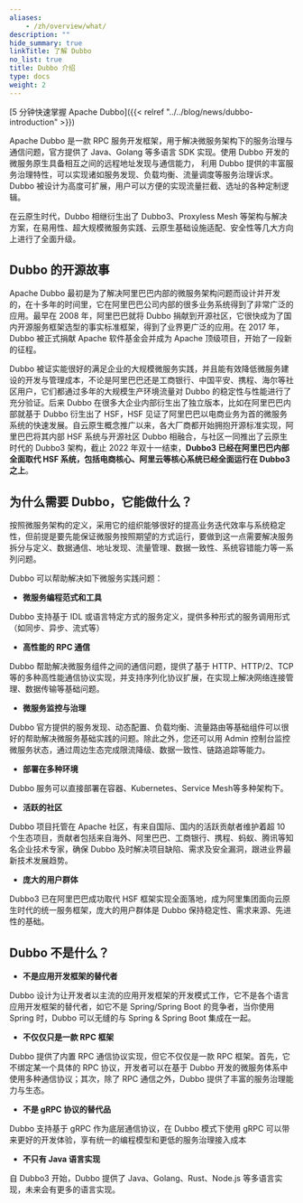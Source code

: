 ```yaml
---
aliases:
    - /zh/overview/what/
description: ""
hide_summary: true
linkTitle: 了解 Dubbo
no_list: true
title: Dubbo 介绍
type: docs
weight: 2
---
```



[5 分钟快速掌握 Apache Dubbo]({{< relref "../../blog/news/dubbo-introduction" >}})

Apache Dubbo 是一款 RPC 服务开发框架，用于解决微服务架构下的服务治理与通信问题，官方提供了 Java、Golang 等多语言 SDK 实现。使用 Dubbo 开发的微服务原生具备相互之间的远程地址发现与通信能力，
利用 Dubbo 提供的丰富服务治理特性，可以实现诸如服务发现、负载均衡、流量调度等服务治理诉求。Dubbo 被设计为高度可扩展，用户可以方便的实现流量拦截、选址的各种定制逻辑。

在云原生时代，Dubbo 相继衍生出了 Dubbo3、Proxyless Mesh 等架构与解决方案，在易用性、超大规模微服务实践、云原生基础设施适配、安全性等几大方向上进行了全面升级。

## Dubbo 的开源故事

Apache Dubbo 最初是为了解决阿里巴巴内部的微服务架构问题而设计并开发的，在十多年的时间里，它在阿里巴巴公司内部的很多业务系统得到了非常广泛的应用。最早在 2008 年，阿里巴巴就将 Dubbo 捐献到开源社区，它很快成为了国内开源服务框架选型的事实标准框架，得到了业界更广泛的应用。在 2017 年，Dubbo 被正式捐献 Apache 软件基金会并成为 Apache 顶级项目，开始了一段新的征程。

Dubbo 被证实能很好的满足企业的大规模微服务实践，并且能有效降低微服务建设的开发与管理成本，不论是阿里巴巴还是工商银行、中国平安、携程、海尔等社区用户，它们都通过多年的大规模生产环境流量对 Dubbo 的稳定性与性能进行了充分验证。后来 Dubbo 在很多大企业内部衍生出了独立版本，比如在阿里巴巴内部就基于 Dubbo 衍生出了 HSF，HSF 见证了阿里巴巴以电商业务为首的微服务系统的快速发展。自云原生概念推广以来，各大厂商都开始拥抱开源标准实现，阿里巴巴将其内部 HSF 系统与开源社区 Dubbo 相融合，与社区一同推出了云原生时代的 Dubbo3 架构，截止 2022 年双十一结束，**Dubbo3 已经在阿里巴巴内部全面取代 HSF 系统，包括电商核心、阿里云等核心系统已经全面运行在 Dubbo3 之上**。

## 为什么需要 Dubbo，它能做什么？
按照微服务架构的定义，采用它的组织能够很好的提高业务迭代效率与系统稳定性，但前提是要先能保证微服务按照期望的方式运行，要做到这一点需要解决服务拆分与定义、数据通信、地址发现、流量管理、数据一致性、系统容错能力等一系列问题。

Dubbo 可以帮助解决如下微服务实践问题：

* **微服务编程范式和工具**

Dubbo 支持基于 IDL 或语言特定方式的服务定义，提供多种形式的服务调用形式（如同步、异步、流式等）

* **高性能的 RPC 通信**

Dubbo 帮助解决微服务组件之间的通信问题，提供了基于 HTTP、HTTP/2、TCP 等的多种高性能通信协议实现，并支持序列化协议扩展，在实现上解决网络连接管理、数据传输等基础问题。

* **微服务监控与治理**

Dubbo 官方提供的服务发现、动态配置、负载均衡、流量路由等基础组件可以很好的帮助解决微服务基础实践的问题。除此之外，您还可以用 Admin 控制台监控微服务状态，通过周边生态完成限流降级、数据一致性、链路追踪等能力。

* **部署在多种环境**

Dubbo 服务可以直接部署在容器、Kubernetes、Service Mesh等多种架构下。

* **活跃的社区**

Dubbo 项目托管在 Apache 社区，有来自国际、国内的活跃贡献者维护着超 10 个生态项目，贡献者包括来自海外、阿里巴巴、工商银行、携程、蚂蚁、腾讯等知名企业技术专家，确保 Dubbo 及时解决项目缺陷、需求及安全漏洞，跟进业界最新技术发展趋势。

* **庞大的用户群体**

Dubbo3 已在阿里巴巴成功取代 HSF 框架实现全面落地，成为阿里集团面向云原生时代的统一服务框架，庞大的用户群体是 Dubbo 保持稳定性、需求来源、先进性的基础。

## Dubbo 不是什么？

* **不是应用开发框架的替代者**

Dubbo 设计为让开发者以主流的应用开发框架的开发模式工作，它不是各个语言应用开发框架的替代者，如它不是 Spring/Spring Boot 的竞争者，当你使用 Spring 时，Dubbo 可以无缝的与 Spring & Spring Boot 集成在一起。

* **不仅仅只是一款 RPC 框架**

Dubbo 提供了内置 RPC 通信协议实现，但它不仅仅是一款 RPC 框架。首先，它不绑定某一个具体的 RPC 协议，开发者可以在基于 Dubbo 开发的微服务体系中使用多种通信协议；其次，除了 RPC 通信之外，Dubbo 提供了丰富的服务治理能力与生态。

* **不是 gRPC 协议的替代品**

Dubbo 支持基于 gRPC 作为底层通信协议，在 Dubbo 模式下使用 gRPC 可以带来更好的开发体验，享有统一的编程模型和更低的服务治理接入成本

* **不只有 Java 语言实现**

自 Dubbo3 开始，Dubbo 提供了 Java、Golang、Rust、Node.js 等多语言实现，未来会有更多的语言实现。
